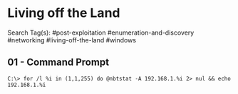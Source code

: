 # Living off the Land

Search Tag(s): #post-exploitation #enumeration-and-discovery #networking #living-off-the-land #windows

## 01 - Command Prompt

```
C:\> for /l %i in (1,1,255) do @nbtstat -A 192.168.1.%i 2> nul && echo 192.168.1.%i
```